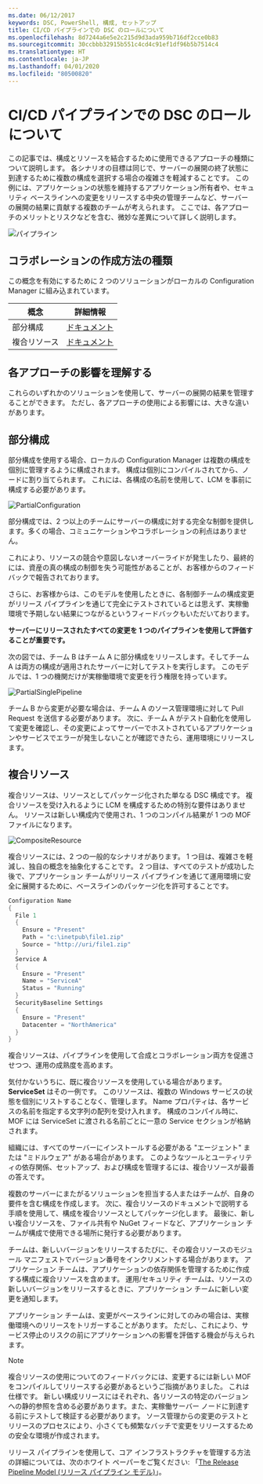 ```yaml
---
ms.date: 06/12/2017
keywords: DSC, PowerShell, 構成, セットアップ
title: CI/CD パイプラインでの DSC のロールについて
ms.openlocfilehash: 8d7244a6e5e2c215d9d3ada959b716df2cce0b83
ms.sourcegitcommit: 30ccbbb32915b551c4cd4c91ef1df96b5b7514c4
ms.translationtype: HT
ms.contentlocale: ja-JP
ms.lasthandoff: 04/01/2020
ms.locfileid: "80500820"
---
```

# <a name="understanding-dscs-role-in-a-cicd-pipeline"></a>CI/CD パイプラインでの DSC のロールについて

この記事では、構成とリソースを結合するために使用できるアプローチの種類について説明します。
各シナリオの目標は同じで、サーバーの展開の終了状態に到達するために複数の構成を選択する場合の複雑さを軽減することです。 この例には、アプリケーションの状態を維持するアプリケーション所有者や、セキュリティ ベースラインへの変更をリリースする中央の管理チームなど、サーバーの展開の結果に貢献する複数のチームが考えられます。 ここでは、各アプローチのメリットとリスクなどを含む、微妙な差異について詳しく説明します。

![パイプライン](media/authoringAdvanced/Pipeline.jpg)

## <a name="types-of-collaborative-authoring-techniques"></a>コラボレーションの作成方法の種類

この概念を有効にするために 2 つのソリューションがローカルの Configuration Manager に組み込まれています。

|        概念         |                    詳細情報                     |
| ---------------------- | ----------------------------------------------------------- |
| 部分構成 | [ドキュメント](../pull-server/partialConfigs.md)           |
| 複合リソース    | [ドキュメント](../resources/authoringResourceComposite.md) |

## <a name="understanding-the-impact-of-each-approach"></a>各アプローチの影響を理解する

これらのいずれかのソリューションを使用して、サーバーの展開の結果を管理することができます。 ただし、各アプローチの使用による影響には、大きな違いがあります。

## <a name="partial-configurations"></a>部分構成

部分構成を使用する場合、ローカルの Configuration Manager は複数の構成を個別に管理するように構成されます。 構成は個別にコンパイルされてから、ノードに割り当てられます。 これには、各構成の名前を使用して、LCM を事前に構成する必要があります。

![PartialConfiguration](media/authoringAdvanced/PartialConfiguration.jpg)

部分構成では、2 つ以上のチームにサーバーの構成に対する完全な制御を提供します。多くの場合、コミュニケーションやコラボレーションの利点はありません。

これにより、リソースの競合や意図しないオーバーライドが発生したり、最終的には、資産の真の構成の制御を失う可能性があることが、お客様からのフィードバックで報告されております。

さらに、お客様からは、このモデルを使用したときに、各制御チームの構成変更がリリース パイプラインを通じて完全にテストされているとは思えず、実稼働環境で予期しない結果につながるというフィードバックもいただいております。

**サーバーにリリースされたすべての変更を 1 つのパイプラインを使用して評価することが重要です。**

次の図では、チーム B はチーム A に部分構成をリリースします。そしてチーム A は両方の構成が適用されたサーバーに対してテストを実行します。 このモデルでは、1 つの機関だけが実稼働環境で変更を行う権限を持っています。

![PartialSinglePipeline](media/authoringAdvanced/PartialSinglePipeline.jpg)

チーム B から変更が必要な場合は、チーム A のソース管理環境に対して Pull Request を送信する必要があります。 次に、チーム A がテスト自動化を使用して変更を確認し、その変更によってサーバーでホストされているアプリケーションやサービスでエラーが発生しないことが確認できたら、運用環境にリリースします。

## <a name="composite-resources"></a>複合リソース

複合リソースは、リソースとしてパッケージ化された単なる DSC 構成です。 複合リソースを受け入れるように LCM を構成するための特別な要件はありません。 リソースは新しい構成内で使用され、1 つのコンパイル結果が 1 つの MOF ファイルになります。

![CompositeResource](media/authoringAdvanced/CompositeResource.jpg)

複合リソースには、2 つの一般的なシナリオがあります。 1 つ目は、複雑さを軽減し、独自の概念を抽象化することです。 2 つ目は、すべてのテストが成功した後で、アプリケーション チームがリリース パイプラインを通じて運用環境に安全に展開するために、ベースラインのパッケージ化を許可することです。

```PowerShell
Configuration Name
{
  File 1
  {
    Ensure = "Present"
    Path = "c:\inetpub\file1.zip"
    Source = "http://uri/file1.zip"
  }
  Service A
  {
    Ensure = "Present"
    Name = "ServiceA"
    Status = "Running"
  }
  SecurityBaseline Settings
  {
    Ensure = "Present"
    Datacenter = "NorthAmerica"
  }
}
```

複合リソースは、パイプラインを使用して合成とコラボレーション両方を促進させつつ、運用の成熟度を高めます。

気付かないうちに、既に複合リソースを使用している場合があります。 **ServiceSet** はその一例です。
このリソースは、複数の Windows サービスの状態を個別にリストすることなく、管理します。 Name プロパティは、各サービスの名前を指定する文字列の配列を受け入れます。 構成のコンパイル時に、MOF には ServiceSet に渡される名前ごとに一意の Service セクションが格納されます。

組織には、すべてのサーバーにインストールする必要がある "エージェント" または "ミドルウェア" がある場合があります。 このようなツールとユーティリティの依存関係、セットアップ、および構成を管理するには、複合リソースが最善の答えです。

複数のサーバーにまたがるソリューションを担当する人またはチームが、自身の要件を含む構成を作成します。 次に、複合リソースのドキュメントで説明する手順を使用して、構成を複合リソースとしてパッケージ化します。 最後に、新しい複合リソースを、ファイル共有や NuGet フィードなど、アプリケーション チームが構成で使用できる場所に発行する必要があります。

チームは、新しいバージョンをリリースするたびに、その複合リソースのモジュール マニフェストでバージョン番号をインクリメントする場合があります。 アプリケーション チームは、アプリケーションの依存関係を管理するために作成する構成に複合リソースを含めます。 運用/セキュリティ チームは、リソースの新しいバージョンをリリースするときに、アプリケーション チームに新しい変更を通知します。

アプリケーション チームは、変更がベースラインに対してのみの場合は、実稼働環境へのリリースをトリガーすることがあります。
ただし、これにより、サービス停止のリスクの前にアプリケーションへの影響を評価する機会が与えられます。

> [!NOTE]
> 複合リソースの使用についてのフィードバックには、変更するには新しい MOF をコンパイルしてリリースする必要があるというご指摘がありました。 これは仕様です。 新しい構成リリースにはそれぞれ、各リソースの特定のバージョンへの静的参照を含める必要があります。また、実稼働サーバー ノードに到達する前にテストして検証する必要があります。 ソース管理からの変更のテストとリリースのプロセスにより、小さくても頻繁なバッチで変更をリリースするための安全な環境が作成されます。

リリース パイプラインを使用して、コア インフラストラクチャを管理する方法の詳細については、次のホワイト ペーパーをご覧ください: 「[The Release Pipeline Model (リリース パイプライン モデル)](../further-reading/whitepapers.md)」。
